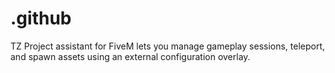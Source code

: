# .github
TZ Project assistant for FiveM lets you manage gameplay sessions, teleport, and spawn assets using an external configuration overlay.
